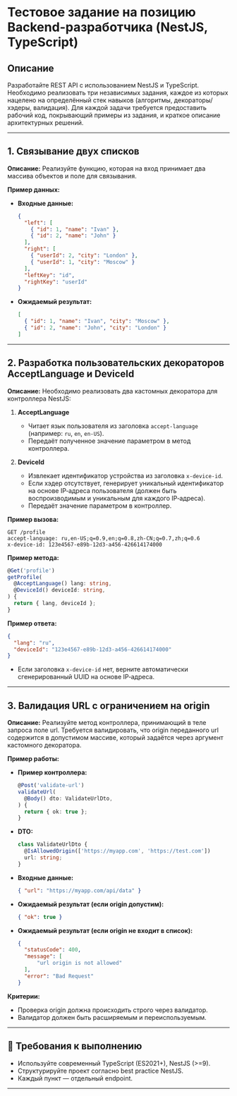 # Тестовое задание на позицию Backend-разработчика (NestJS, TypeScript)

## Описание

Разработайте REST API с использованием NestJS и TypeScript. Необходимо реализовать три независимых задания, каждое из которых нацелено на определённый стек навыков (алгоритмы, декораторы/хэдеры, валидация). Для каждой задачи требуется предоставить рабочий код, покрывающий примеры из задания, и краткое описание архитектурных решений.

---

## 1. **Связывание двух списков**

**Описание:**
Реализуйте функцию, которая на вход принимает два массива объектов и поле для связывания.

**Пример данных:**

* **Входные данные:**

  ```json
  {
    "left": [
      { "id": 1, "name": "Ivan" },
      { "id": 2, "name": "John" }
    ],
    "right": [
      { "userId": 2, "city": "London" },
      { "userId": 1, "city": "Moscow" }
    ],
    "leftKey": "id",
    "rightKey": "userId"
  }
  ```

* **Ожидаемый результат:**

  ```json
  [
    { "id": 1, "name": "Ivan", "city": "Moscow" },
    { "id": 2, "name": "John", "city": "London" }
  ]
  ```

---

## 2. **Разработка пользовательских декораторов AcceptLanguage и DeviceId**

**Описание:**
Необходимо реализовать два кастомных декоратора для контроллера NestJS:

1. **AcceptLanguage**

   * Читает язык пользователя из заголовка `accept-language` (например: `ru`, `en`, `en-US`).
   * Передаёт полученное значение параметром в метод контроллера.

2. **DeviceId**

   * Извлекает идентификатор устройства из заголовка `x-device-id`.
   * Если хэдер отсутствует, генерирует уникальный идентификатор на основе IP‑адреса пользователя (должен быть воспроизводимым и уникальным для каждого IP‑адреса).
   * Передаёт значение параметром в контроллер.

**Пример вызова:**

```http
GET /profile
accept-language: ru,en-US;q=0.9,en;q=0.8,zh-CN;q=0.7,zh;q=0.6
x-device-id: 123e4567-e89b-12d3-a456-426614174000
```

**Пример метода:**

```typescript
@Get('profile')
getProfile(
  @AcceptLanguage() lang: string,
  @DeviceId() deviceId: string,
) {
  return { lang, deviceId };
}
```

**Пример ответа:**

```json
{
  "lang": "ru",
  "deviceId": "123e4567-e89b-12d3-a456-426614174000"
}
```

* Если заголовка `x-device-id` нет, верните автоматически сгенерированный UUID на основе IP‑адреса.

---

## 3. **Валидация URL с ограничением на origin**

**Описание:**
Реализуйте метод контроллера, принимающий в теле запроса поле url.
Требуется валидировать, что origin переданного url содержится в допустимом массиве, который задаётся через аргумент кастомного декоратора.

**Пример работы:**

* **Пример контроллера:**

  ```typescript
  @Post('validate-url')
  validateUrl(
    @Body() dto: ValidateUrlDto,
  ) {
    return { ok: true };
  }
  ```

* **DTO:**

  ```typescript
  class ValidateUrlDto {
    @IsAllowedOrigin(['https://myapp.com', 'https://test.com'])
    url: string;
  }
  ```

* **Входные данные:**

  ```json
  { "url": "https://myapp.com/api/data" }
  ```

* **Ожидаемый результат (если origin допустим):**

  ```json
  { "ok": true }
  ```

* **Ожидаемый результат (если origin не входит в список):**

  ```json
  {
    "statusCode": 400,
    "message": [
		"url origin is not allowed"
	],
    "error": "Bad Request"
  }
  ```

**Критерии:**

* Проверка origin должна происходить строго через валидатор.
* Валидатор должен быть расширяемым и переиспользуемым.

---

## 📄 **Требования к выполнению**

* Используйте современный TypeScript (ES2021+), NestJS (>=9).
* Структурируйте проект согласно best practice NestJS.
* Каждый пункт — отдельный endpoint.

---

